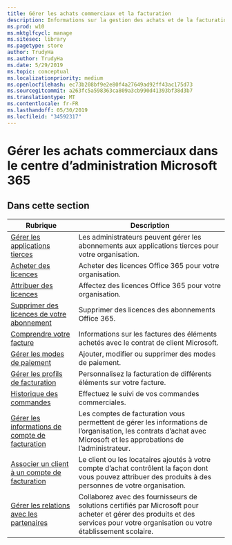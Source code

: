 ```yaml
---
title: Gérer les achats commerciaux et la facturation
description: Informations sur la gestion des achats et de la facturation pour les clients commerciaux.
ms.prod: w10
ms.mktglfcycl: manage
ms.sitesec: library
ms.pagetype: store
author: TrudyHa
ms.author: TrudyHa
ms.date: 5/29/2019
ms.topic: conceptual
ms.localizationpriority: medium
ms.openlocfilehash: ec73b208bf9e2e80f4a27649ad92ff43ac175d73
ms.sourcegitcommit: a263fc5a598363ca809a3cb990d41393bf38d3b7
ms.translationtype: MT
ms.contentlocale: fr-FR
ms.lasthandoff: 05/30/2019
ms.locfileid: "34592317"
---
```

# <a name="manage-commercial-purchases-in-microsoft-365-admin-center"></a>Gérer les achats commerciaux dans le centre d’administration Microsoft 365

## <a name="in-this-section"></a>Dans cette section

| Rubrique | Description |
| ----- | ----------- |
| [Gérer les applications tierces](manage-saas-apps.md) | Les administrateurs peuvent gérer les abonnements aux applications tierces pour votre organisation. |
| [Acheter des licences](https://docs.microsoft.com/office365/admin/subscriptions-and-billing/buy-licenses?view=o365-worldwide) | Acheter des licences Office 365 pour votre organisation. |
| [Attribuer des licences](https://docs.microsoft.com/office365/admin/subscriptions-and-billing/assign-licenses-to-users?view=o365-worldwide) | Affectez des licences Office 365 pour votre organisation. |
| [Supprimer des licences de votre abonnement](https://docs.microsoft.com/office365/admin/subscriptions-and-billing/remove-licenses-from-subscription?view=o365-worldwide) | Supprimer des licences des abonnements Office 365. |
| [Comprendre votre facture](https://docs.microsoft.com/microsoft-store/billing-understand-your-invoice-msfb) | Informations sur les factures des éléments achetés avec le contrat de client Microsoft. |
| [Gérer les modes de paiement](https://docs.microsoft.com/microsoft-store/payment-methods) | Ajouter, modifier ou supprimer des modes de paiement. |
| [Gérer les profils de facturation](https://docs.microsoft.com/microsoft-store/billing-profile) | Personnalisez la facturation de différents éléments sur votre facture.  |
| [Historique des commandes](https://docs.microsoft.com/microsoft-store/manage-orders-microsoft-store-for-business) | Effectuez le suivi de vos commandes commerciales. |
| [Gérer les informations de compte de facturation](https://docs.microsoft.com/microsoft-store/update-microsoft-store-for-business-account-settings) | Les comptes de facturation vous permettent de gérer les informations de l’organisation, les contrats d’achat avec Microsoft et les approbations de l’administrateur. |
| [Associer un client à un compte de facturation](https://docs.microsoft.com/microsoft-store/manage-mpsa-software-microsoft-store-for-business) | Le client ou les locataires ajoutés à votre compte d’achat contrôlent la façon dont vous pouvez attribuer des produits à des personnes de votre organisation. |
| [Gérer les relations avec les partenaires](https://docs.microsoft.com/microsoft-store/work-with-partner-microsoft-store-business) | Collaborez avec des fournisseurs de solutions certifiés par Microsoft pour acheter et gérer des produits et des services pour votre organisation ou votre établissement scolaire. |